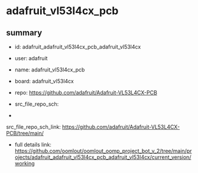 # adafruit_vl53l4cx_pcb
 
## summary 
* id: adafruit_adafruit_vl53l4cx_pcb_adafruit_vl53l4cx
* user: adafruit
* name: adafruit_vl53l4cx_pcb
* board: adafruit_vl53l4cx
* repo: https://github.com/adafruit/Adafruit-VL53L4CX-PCB



* src_file_repo_sch: 
*
 src_file_repo_sch_link: https://github.com/adafruit/Adafruit-VL53L4CX-PCB/tree/main/
* full details link: https://github.com/oomlout/oomlout_oomp_project_bot_v_2/tree/main/projects/adafruit_adafruit_vl53l4cx_pcb_adafruit_vl53l4cx/current_version/working  






